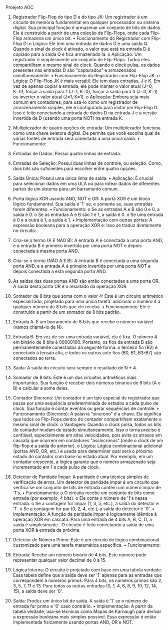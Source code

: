 Proejeto AOC

1.	Registrador Flip-Flop do tipo D e do tipo JK:
Um registrador é um circuito de memória fundamental em qualquer processador ou sistema digital. Sua principal função é armazenar um conjunto de bits de dados. Ele é construído a partir de uma coleção de Flip-Flops, onde cada Flip-Flop armazena um único bit.
•	Funcionamento do Registrador com Flip-Flop D:
o	Lógica: Ele tem uma entrada de dados D e uma saída Q. Quando o sinal de clock é ativado, o valor que está na entrada D é copiado para a saída Q e fica armazenado lá.
o	Aplicação: Um registrador é simplesmente um conjunto de  Flip-Flops. Todos eles compartilham o mesmo sinal de clock. Quando o clock pulsa, os dados presentes nas entradas D são "capturados" e armazenados simultaneamente.
•	Funcionamento do Registrador com Flip-Flop JK:
o	Lógica: O Flip-Flop JK é mais versátil. Ele tem duas entradas, J e K. Em vez de apenas copiar a entrada, ele pode manter o valor atual (J=0, K=0), forçar a saída para 1 (J=1, K=0), forçar a saída para 0 (J=0, K=1) ou inverter o valor atual (J=1, K=1).
o	Aplicação: Embora seja mais comum em contadores, para usá-lo como um registrador de armazenamento simples, ele é configurado para imitar um Flip-Flop D. Isso é feito conectando a entrada de dados D na entrada J e a versão invertida de D (usando uma porta NOT) na entrada K.

2.	 Multiplexador de quatro opções de entrada:
Um multiplexador funciona como uma chave seletora digital. Ele permite que você escolha qual de várias fontes de entrada será conectada a uma única saída.
•	Funcionamento:
1.	Entradas de Dados: Possui quatro linhas de entrada.
2.	Entradas de Seleção: Possui duas linhas de controle, ou seleção. Como, dois bits são suficientes para escolher entre quatro opções.
3.	Saída Única: Possui uma única linha de saída.
•	Aplicação: É crucial para selecionar dados em uma ULA ou para rotear dados de diferentes partes de um sistema para um barramento comum.

3.	 Porta lógica XOR usando AND, NOT e OR:
A porta XOR é um bloco lógico fundamental. Sua saída é '1' se, e somente se, suas entradas forem diferentes.
•	Funcionamento:
o	Se as entradas A e B são 0 e 0, a saída é 0.
o	Se as entradas A e B são 1 e 1, a saída é 0.
o	Se uma entrada é 0 e a outra é 1, a saída é 1.
•	Implementação com outras portas: A expressão booleana para a operação XOR é: 
Isso se traduz diretamente no circuito:
1.	Cria-se o termo (A E NÃO B): A entrada A é conectada a uma porta AND, e a entrada B é primeiro invertida por uma porta NOT e depois conectada à mesma porta AND.
2.	Cria-se o termo (NÃO A E B): A entrada B é conectada a uma segunda porta AND, e a entrada A é primeiro invertida por uma porta NOT e depois conectada a esta segunda porta AND.
3.	As saídas das duas portas AND são então conectadas a uma porta OR. A saída desta porta OR é o resultado da operação XOR.

4.	 Somador de 8 bits que soma com o valor 4:
Este é um circuito aritmético especializado, projetado para uma única tarefa: adicionar o número 4 a qualquer número de 8 bits que ele receba.
•	Funcionamento: Ele é construído a partir de um somador de 8 bits padrão.
1.	Entrada A: É um barramento de 8 bits que recebe o número variável (vamos chamá-lo de N).
2.	Entrada B: Em vez de ser uma entrada variável, ela é fixa. O número 4 em binário de 8 bits é 00000100. Portanto, os fios da entrada B são permanentemente conectados da seguinte forma: o terceiro fio (B2) é conectado à tensão alta, e todos os outros sete fios (B0, B1, B3-B7) são conectados ao terra.
3.	Saída: A saída do circuito será sempre o resultado de N + 4.


8.  Somador de 8 bits:
Este é um dos circuitos aritméticos mais importantes. Sua função é receber dois números binários de 8 bits (A e B) e calcular a soma deles.

13. Contador Síncrono:
Um contador é um tipo especial de registrador que passa por uma sequência predeterminada de estados a cada pulso de clock. Sua função é contar eventos ou gerar sequências de controle.
•	Funcionamento (Síncrono): A palavra "síncrono" é a chave. Ela significa que todos os Flip-Flops dentro do contador compartilham exatamente o mesmo sinal de clock.
o	Vantagem: Quando o clock pulsa, todos os bits do contador mudam de estado simultaneamente. Isso o torna preciso e confiável, especialmente em altas velocidades, pois evita os atrasos em cascata que ocorrem em contadores "assíncronos" (onde o clock de um flip-flop é a saída do anterior).
o	Lógica: Lógica combinacional adicional (portas AND, OR, etc.) é usada para determinar qual será o próximo estado do contador com base no estado atual. Por exemplo, em um contador crescente, a lógica garante que o número armazenado seja incrementado em 1 a cada pulso de clock.

14. Detector de Paridade Ímpar:
A paridade é uma técnica simples de verificação de erros. Um detector de paridade ímpar é um circuito que verifica se um conjunto de bits de entrada contém um número ímpar de '1's.
•	Funcionamento:
o	O circuito recebe um conjunto de bits como entrada (por exemplo, 4 bits).
o	Ele conta o número de '1's nessa entrada.
o	Se a contagem for ímpar (1, 3, 5, etc.), a saída do detector é '1'.
o	Se a contagem for par (0, 2, 4, etc.), a saída do detector é '0'.
•	Implementação: A função de paridade ímpar é logicamente idêntica à operação XOR em cascata. Para uma entrada de 4 bits A, B, C, D, a saída é simplesmente  . O circuito é feito conectando a saída de uma porta XOR à entrada da próxima.

17. Detector de Número Primo:
Este é um circuito de lógica combinacional customizado para uma tarefa matemática específica.
•	Funcionamento:
1.	Entrada: Recebe um número binário de 4 bits. Este número pode representar qualquer valor decimal de 0 a 15.
2.	Lógica Interna: O circuito é projetado com base em uma tabela verdade. Essa tabela define que a saída deve ser '1' apenas para as entradas que correspondem a números primos. Para 4 bits, os números primos são 2, 3, 5, 7, 11 e 13. Para todas as outras entradas (0, 1, 4, 6, 8, 9, 10, 12, 14, 15), a saída deve ser '0'.
3.	Saída: Produz um único bit de saída. A saída é '1' se o número de entrada for primo e '0' caso contrário.
•	Implementação: A partir da tabela verdade, usa-se técnicas como Mapas de Karnaugh para derivar a expressão booleana mais simples possível. Essa expressão é então implementada fisicamente usando portas AND, OR e NOT.

